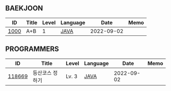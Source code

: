 <body>
 <div id="baekjoon">
  <h2>BAEKJOON</h2>
  <table>
   <thead>
    <tr>
     <th>ID</th>
     <th>Title</th>
     <th>Level</th>
     <th>Language</th>
     <th>Date</th>
     <th>Memo</th>
    </tr>
   </thead>
   <tbody>
    <tr>
     <td id="id"><a href="https://www.acmicpc.net/problem/1000">1000</a></td>
     <td id="title">A+B</td>
     <td id="level">1</td>
     <td id="lang"><a href="src/main/java/problem/baekjoon/P_1000.java">JAVA</a></td>
     <td id="date" value="2022-09-02T02:42:31.590500">2022-09-02</td>
     <td id="memo"></td>
    </tr>
   </tbody>
  </table>
 </div>
 <div id="programmers">
  <h2>PROGRAMMERS</h2>
  <table>
   <thead>
    <tr>
     <th>ID</th>
     <th>Title</th>
     <th>Level</th>
     <th>Language</th>
     <th>Date</th>
     <th>Memo</th>
    </tr>
   </thead>
   <tbody>
    <tr>
     <td id="id"><a href="https://school.programmers.co.kr/learn/courses/30/lessons/118669">118669</a></td>
     <td id="title">등산코스 정하기</td>
     <td id="level">Lv. 3</td>
     <td id="lang"><a href="src/main/java/problem/programmers/P_118669.java">JAVA</a></td>
     <td id="date" value="2022-09-02T02:43:07.116227">2022-09-02</td>
     <td id="memo"></td>
    </tr>
   </tbody>
  </table>
 </div>
</body>